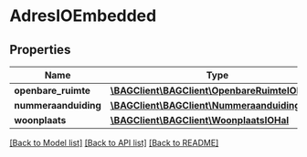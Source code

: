 # AdresIOEmbedded

## Properties
Name | Type | Description | Notes
------------ | ------------- | ------------- | -------------
**openbare_ruimte** | [**\BAGClient\BAGClient\OpenbareRuimteIOHal**](OpenbareRuimteIOHal.md) |  | [optional] 
**nummeraanduiding** | [**\BAGClient\BAGClient\NummeraanduidingIOHal**](NummeraanduidingIOHal.md) |  | [optional] 
**woonplaats** | [**\BAGClient\BAGClient\WoonplaatsIOHal**](WoonplaatsIOHal.md) |  | [optional] 

[[Back to Model list]](../../README.md#documentation-for-models) [[Back to API list]](../../README.md#documentation-for-api-endpoints) [[Back to README]](../../README.md)

